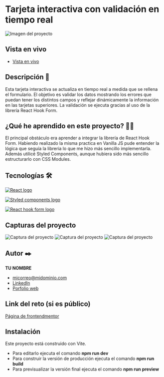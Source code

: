# Tarjeta interactiva con validación en tiempo real

<p>
    <img src="" alt="Imagen del proyecto">
</p>

## Vista en vivo

<ul>
    <li>
        <a target="_blank" href="">Vista en vivo</a>
    </li>
</ul>

## Descripción 📑

Esta tarjeta interactiva se actualiza en tiempo real a medida que se rellena el formulario. El objetivo es validar los datos mostrando los errores que puedan tener los distintos campos y reflejar dinámicamente la información en las tarjetas superiores. La validación se ejecuta gracias al uso de la librería React Hook Form.

## ¿Qué he aprendido en este proyecto? 🙇🏻

El principal obstáculo era aprender a integrar la librería de React Hook Form.
Habiendo realizado la misma practica en Vanilla JS pude entender la lógica que seguía la libreria lo que me hizo más sencillo implementarla. Además utilicé Styled Components, aunque hubiera sido más sencillo estructurarlo con CSS Modules.

## Tecnologías 🛠

<!-- Iconos sacados de: https://github.com/alexandresanlim/Badges4-README.md-Profile?tab=readme-ov-file#-languages- -->

<p>
    <a href="https://es.wikipedia.org/wiki/React">
        <img src="https://img.shields.io/badge/React-20232A?style=for-the-badge&logo=react&logoColor=61DAFB" alt="React logo">
    </a>
</p>
<p>
    <a href="https://es.wikipedia.org/wiki/React">
        <img src="https://img.shields.io/badge/styled--components-DB7093?style=for-the-badge&logo=styled-components&logoColor=white" alt="Styled components logo">
    </a>
</p>
<p>
    <a href="https://react-hook-form.com/">
        <img src="https://img.shields.io/badge/React_Hook_Form-EC5990?style=for-the-badge&logo=reacthookform&logoColor=white" alt="React hook form logo">
    </a>
</p>

## Capturas del proyecto

<p>
   <img src="" alt="Captura del proyecto">
   <img src="" alt="Captura del proyecto">
   <img src="" alt="Captura del proyecto">
</p>

## Autor ✒️

**TU NOMBRE**

<ul>
    <li>
        <a href="micorreo@midominio.com">micorreo@midominio.com</a>
    </li>
    <li>
        <a href="https://www.linkedin.com/in/tu-url-de-linkedin/">LinkedIn</a>
    </li>
    <li>
        <a href="https://tu-dominio.com/">Porfolio web</a>
    </li>
</ul>

## Link del reto (si es público)

<a href="">Página de frontendmentor</a>

## Instalación

Este proyecto está construido con Vite.

- Para editarlo ejecuta el comando <b>npm run dev</b>
- Para construir la versión de producción ejecuta el comando <b>npm run build</b>
- Para previsualizar la versión final ejecuta el comando <b>npm run preview</b>
